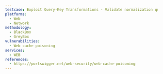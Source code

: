 ```yaml
---
testcase: Exploit Query-Key Transformations - Validate normalization quirks by poisoning with unencoded payloads (e.g., param="><test>) and retrieving via encoded requests, confirming normalization-based hits. Web (HTTP/HTTPS) service
platforms: 
  - Web
  - Network
methodology: 
  - BlackBox
  - GreyBox
vulnerabilities:
  - Web cache poisoning
services:
  - WEB
references:
  - https://portswigger.net/web-security/web-cache-poisoning
---
```

